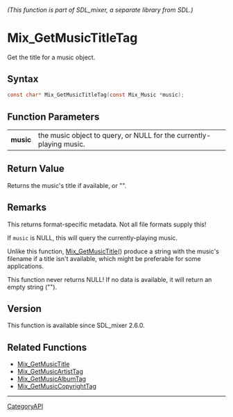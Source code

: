 ###### (This function is part of SDL_mixer, a separate library from SDL.)
# Mix_GetMusicTitleTag

Get the title for a music object.

## Syntax

```c
const char* Mix_GetMusicTitleTag(const Mix_Music *music);

```

## Function Parameters

|               |                                                                     |
| ------------- | ------------------------------------------------------------------- |
| **music**     | the music object to query, or NULL for the currently-playing music. |

## Return Value

Returns the music's title if available, or "".

## Remarks

This returns format-specific metadata. Not all file formats supply this!

If `music` is NULL, this will query the currently-playing music.

Unlike this function, [Mix_GetMusicTitle](Mix_GetMusicTitle.md)() produce a
string with the music's filename if a title isn't available, which might be
preferable for some applications.

This function never returns NULL! If no data is available, it will return
an empty string ("").

## Version

This function is available since SDL_mixer 2.6.0.

## Related Functions

* [Mix_GetMusicTitle](Mix_GetMusicTitle.md)
* [Mix_GetMusicArtistTag](Mix_GetMusicArtistTag.md)
* [Mix_GetMusicAlbumTag](Mix_GetMusicAlbumTag.md)
* [Mix_GetMusicCopyrightTag](Mix_GetMusicCopyrightTag.md)

----
[CategoryAPI](CategoryAPI.md)
